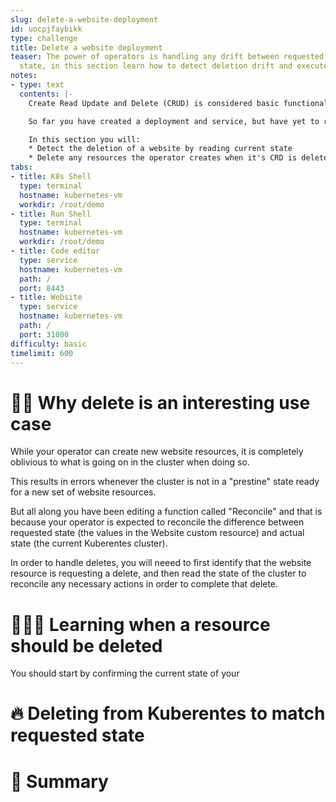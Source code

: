 ```yaml
---
slug: delete-a-website-deployment
id: uocpjfaybikk
type: challenge
title: Delete a website deployment
teaser: The power of operators is handling any drift between requested state and cluster
  state, in this section learn how to detect deletion drift and execute on it
notes:
- type: text
  contents: |-
    Create Read Update and Delete (CRUD) is considered basic functionality for most applciations and an operator is no different.

    So far you have created a deployment and service, but have yet to read, update or delete.

    In this section you will:
    * Detect the deletion of a website by reading current state
    * Delete any resources the operator creates when it's CRD is deleted
tabs:
- title: K8s Shell
  type: terminal
  hostname: kubernetes-vm
  workdir: /root/demo
- title: Run Shell
  type: terminal
  hostname: kubernetes-vm
  workdir: /root/demo
- title: Code editor
  type: service
  hostname: kubernetes-vm
  path: /
  port: 8443
- title: Website
  type: service
  hostname: kubernetes-vm
  path: /
  port: 31000
difficulty: basic
timelimit: 600
---
```


👯‍♂️ Why delete is an interesting use case
==============

While your operator can create new website resources, it is completely oblivious to what is going on in the cluster when doing so.

This results in errors whenever the cluster is not in a "prestine" state ready for a new set of website resources.

But all along you have been editing a function called "Reconcile" and that is because your operator is expected to reconcile the difference between requested state (the values in the Website custom resource) and actual state (the current Kuberentes cluster).

In order to handle deletes, you will neeed to first identify that the website resource is requesting a delete, and then read the state of the cluster to reconcile any necessary actions in order to complete that delete.


🧑🏽‍🎓 Learning when a resource should be deleted
==============

You should start by confirming the current state of your



🔥 Deleting from Kuberentes to match requested state
==============


📕 Summary
==============